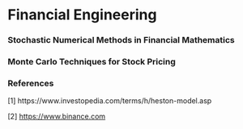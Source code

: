 <H1>Financial Engineering</H1>
  
<H3>Stochastic Numerical Methods in Financial Mathematics</H3>
  
<H3>Monte Carlo Techniques for Stock Pricing</H3>

<H3>References</H3>
[1] https://www.investopedia.com/terms/h/heston-model.asp

[2] https://www.binance.com
